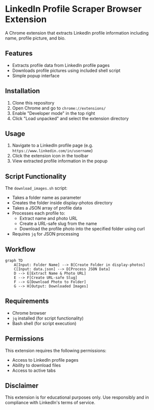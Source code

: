 # LinkedIn Profile Scraper Browser Extension

A Chrome extension that extracts LinkedIn profile information including name, profile picture, and bio.

## Features
- Extracts profile data from LinkedIn profile pages
- Downloads profile pictures using included shell script
- Simple popup interface

## Installation
1. Clone this repository
2. Open Chrome and go to `chrome://extensions/`
3. Enable "Developer mode" in the top right
4. Click "Load unpacked" and select the extension directory

## Usage
1. Navigate to a LinkedIn profile page (e.g. `https://www.linkedin.com/in/username`)
2. Click the extension icon in the toolbar
3. View extracted profile information in the popup

## Script Functionality
The `download_images.sh` script:
- Takes a folder name as parameter
- Creates the folder inside display-photos directory
- Takes a JSON array of profile data
- Processes each profile to:
  - Extract name and photo URL
  - Create a URL-safe slug from the name
  - Download the profile photo into the specified folder using curl
- Requires `jq` for JSON processing

## Workflow

```mermaid
graph TD
    A[Input: Folder Name] --> B[Create Folder in display-photos]
    C[Input: data.json] --> D[Process JSON Data]
    D --> E[Extract Name & Photo URL]
    E --> F[Create URL-safe Slug]
    F --> G[Download Photo to Folder]
    G --> H[Output: Downloaded Images]
```

## Requirements
- Chrome browser
- `jq` installed (for script functionality)
- Bash shell (for script execution)

## Permissions
This extension requires the following permissions:
- Access to LinkedIn profile pages
- Ability to download files
- Access to active tabs

## Disclaimer
This extension is for educational purposes only. Use responsibly and in compliance with LinkedIn's terms of service.